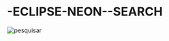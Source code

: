 # -ECLIPSE-NEON--SEARCH
![pesquisar](https://github.com/finestweber/-ECLIPSE-NEON--SEARCH/assets/94560053/06a126e5-175c-44ba-bff0-4af309245b60)
